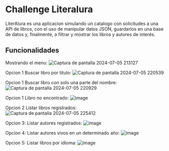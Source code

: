 # Challenge Literalura

LiterAlura es una aplicacion simulando un catalogo con solicitudes a una API de libros, con el uso de manipular datos JSON, guardarlos en una base de datos y, finalmente, a filtrar y mostrar los libros y autores de interés.

## Funcionalidades

Mostrando el menu:
![Captura de pantalla 2024-07-05 213127](https://github.com/DanielVazquezBobadilla/literalura/assets/152231490/c76e0761-7177-4042-b9e2-c84c5da1b73c)

Opcion 1 Buscar libro por titulo:
![Captura de pantalla 2024-07-05 220539](https://github.com/DanielVazquezBobadilla/literalura/assets/152231490/04383680-7a82-404c-af50-2403702271e7)

Opcion 1 Buscar libro con solo una parte del nombre:
![Captura de pantalla 2024-07-05 220929](https://github.com/DanielVazquezBobadilla/literalura/assets/152231490/4b5da9bc-00dd-4753-8fdd-85ae0b785bbd)

Opcion 1 Libro no encontrado:
![image](https://github.com/DanielVazquezBobadilla/literalura/assets/152231490/b079c9e5-6d6c-40b8-a91c-66ce2faff56b)

Opcion 2 Listar libros registrados:
![Captura de pantalla 2024-07-05 225412](https://github.com/DanielVazquezBobadilla/literalura/assets/152231490/40710d7e-d21e-481d-a5de-d8dca863035c)


Opcion 3: Listar autores registrados:
![image](https://github.com/DanielVazquezBobadilla/literalura/assets/152231490/1a04866f-3b33-4214-8da5-17f0d4a1a674)

Opcion 4: Listar autores vivos en un determinado año:
![image](https://github.com/DanielVazquezBobadilla/literalura/assets/152231490/828b4795-6259-4524-923d-e14d662eb698)

Opcion 5: Listar libros por idioma:
![image](https://github.com/DanielVazquezBobadilla/literalura/assets/152231490/7c970008-918a-493a-ba09-6d3fc2925bd7)



